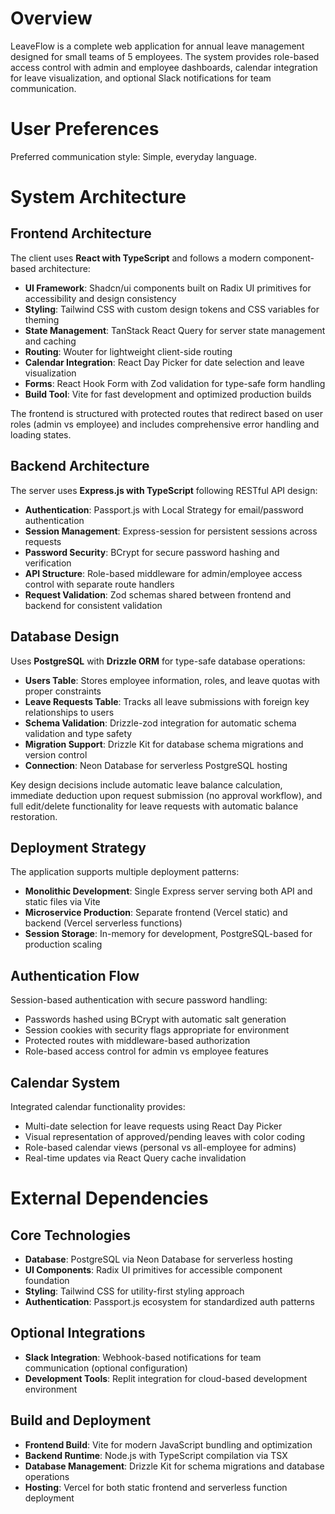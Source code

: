 # Overview

LeaveFlow is a complete web application for annual leave management designed for small teams of 5 employees. The system provides role-based access control with admin and employee dashboards, calendar integration for leave visualization, and optional Slack notifications for team communication.

# User Preferences

Preferred communication style: Simple, everyday language.

# System Architecture

## Frontend Architecture
The client uses **React with TypeScript** and follows a modern component-based architecture:
- **UI Framework**: Shadcn/ui components built on Radix UI primitives for accessibility and design consistency
- **Styling**: Tailwind CSS with custom design tokens and CSS variables for theming
- **State Management**: TanStack React Query for server state management and caching
- **Routing**: Wouter for lightweight client-side routing
- **Calendar Integration**: React Day Picker for date selection and leave visualization
- **Forms**: React Hook Form with Zod validation for type-safe form handling
- **Build Tool**: Vite for fast development and optimized production builds

The frontend is structured with protected routes that redirect based on user roles (admin vs employee) and includes comprehensive error handling and loading states.

## Backend Architecture
The server uses **Express.js with TypeScript** following RESTful API design:
- **Authentication**: Passport.js with Local Strategy for email/password authentication
- **Session Management**: Express-session for persistent sessions across requests
- **Password Security**: BCrypt for secure password hashing and verification
- **API Structure**: Role-based middleware for admin/employee access control with separate route handlers
- **Request Validation**: Zod schemas shared between frontend and backend for consistent validation

## Database Design
Uses **PostgreSQL** with **Drizzle ORM** for type-safe database operations:
- **Users Table**: Stores employee information, roles, and leave quotas with proper constraints
- **Leave Requests Table**: Tracks all leave submissions with foreign key relationships to users
- **Schema Validation**: Drizzle-zod integration for automatic schema validation and type safety
- **Migration Support**: Drizzle Kit for database schema migrations and version control
- **Connection**: Neon Database for serverless PostgreSQL hosting

Key design decisions include automatic leave balance calculation, immediate deduction upon request submission (no approval workflow), and full edit/delete functionality for leave requests with automatic balance restoration.

## Deployment Strategy
The application supports multiple deployment patterns:
- **Monolithic Development**: Single Express server serving both API and static files via Vite
- **Microservice Production**: Separate frontend (Vercel static) and backend (Vercel serverless functions)
- **Session Storage**: In-memory for development, PostgreSQL-based for production scaling

## Authentication Flow
Session-based authentication with secure password handling:
- Passwords hashed using BCrypt with automatic salt generation
- Session cookies with security flags appropriate for environment
- Protected routes with middleware-based authorization
- Role-based access control for admin vs employee features

## Calendar System
Integrated calendar functionality provides:
- Multi-date selection for leave requests using React Day Picker
- Visual representation of approved/pending leaves with color coding
- Role-based calendar views (personal vs all-employee for admins)
- Real-time updates via React Query cache invalidation

# External Dependencies

## Core Technologies
- **Database**: PostgreSQL via Neon Database for serverless hosting
- **UI Components**: Radix UI primitives for accessible component foundation
- **Styling**: Tailwind CSS for utility-first styling approach
- **Authentication**: Passport.js ecosystem for standardized auth patterns

## Optional Integrations
- **Slack Integration**: Webhook-based notifications for team communication (optional configuration)
- **Development Tools**: Replit integration for cloud-based development environment

## Build and Deployment
- **Frontend Build**: Vite for modern JavaScript bundling and optimization
- **Backend Runtime**: Node.js with TypeScript compilation via TSX
- **Database Management**: Drizzle Kit for schema migrations and database operations
- **Hosting**: Vercel for both static frontend and serverless function deployment